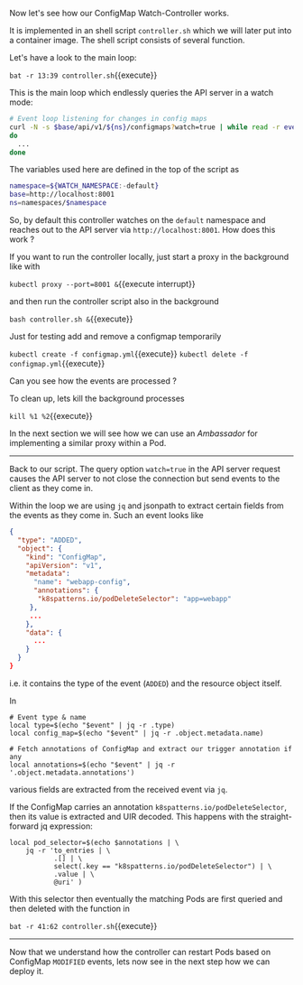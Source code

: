 Now let's see how our ConfigMap Watch-Controller works.

It is implemented in an shell script `controller.sh` which we will later put into a container image. The shell script consists of several function.

Let's have a look to the main loop:

`bat -r 13:39 controller.sh`{{execute}}

This is the main loop which endlessly queries the API server in a watch mode:

```bash
# Event loop listening for changes in config maps
curl -N -s $base/api/v1/${ns}/configmaps?watch=true | while read -r event
do
  ...
done
```

The variables used here are defined in the top of the script as

```bash
namespace=${WATCH_NAMESPACE:-default}
base=http://localhost:8001
ns=namespaces/$namespace
```

So, by default this controller watches on the `default` namespace and reaches out to the API server via `http://localhost:8001`. How does this work ?

If you want to run the controller locally, just start a proxy in the background like with

`kubectl proxy --port=8001 &`{{execute interrupt}}

and then run the controller script also in the background

`bash controller.sh &`{{execute}}

Just for testing add and remove a configmap temporarily

`kubectl create -f configmap.yml`{{execute}}
`kubectl delete -f configmap.yml`{{execute}}

Can you see how the events are processed ?

To clean up, lets kill the background processes

`kill %1 %2`{{execute}}

In the next section we will see how we can use an _Ambassador_ for implementing a similar proxy within a Pod.

------------

Back to our script. The query option `watch=true` in the API server request causes the API server to not close the connection but send events to the client as they come in.

Within the loop we are using `jq` and jsonpath to extract certain fields from the events as they come in. Such an event looks like

```json
{
  "type": "ADDED",
  "object": {
    "kind": "ConfigMap",
    "apiVersion": "v1",
    "metadata":
      "name": "webapp-config",
      "annotations": {
       "k8spatterns.io/podDeleteSelector": "app=webapp"
     },
     ...
    },
    "data": {
      ...
    }
  }
}
```

i.e. it contains the type of the event (`ADDED`) and the resource object itself.

In

```
# Event type & name
local type=$(echo "$event" | jq -r .type)
local config_map=$(echo "$event" | jq -r .object.metadata.name)

# Fetch annotations of ConfigMap and extract our trigger annotation if any
local annotations=$(echo "$event" | jq -r '.object.metadata.annotations')
```

various fields are extracted from the received event via `jq`.

If the ConfigMap carries an annotation `k8spatterns.io/podDeleteSelector`, then its value is extracted and UIR decoded. This happens with the straight-forward jq expression:

```
local pod_selector=$(echo $annotations | \
    jq -r 'to_entries | \
           .[] | \
           select(.key == "k8spatterns.io/podDeleteSelector") | \
           .value | \
           @uri' )
```

With this selector then eventually the matching Pods are first queried and then
deleted with the function in

`bat -r 41:62 controller.sh`{{execute}}

------------

Now that we understand how the controller can restart Pods based on ConfigMap `MODIFIED` events, lets now see in the next step how we can deploy it.
